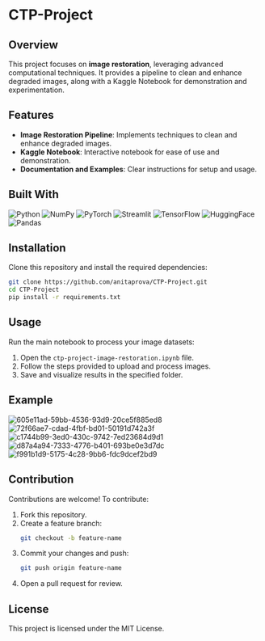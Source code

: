 # CTP-Project

## Overview
This project focuses on **image restoration**, leveraging advanced computational techniques. It provides a pipeline to clean and enhance degraded images, along with a Kaggle Notebook for demonstration and experimentation.

## Features
- **Image Restoration Pipeline**: Implements techniques to clean and enhance degraded images.
- **Kaggle Notebook**: Interactive notebook for ease of use and demonstration.
- **Documentation and Examples**: Clear instructions for setup and usage.

## Built With

![Python](https://img.shields.io/badge/-Python-3776AB?logo=python&logoColor=white&style=for-the-badge)
![NumPy](https://img.shields.io/badge/-NumPy-013243?logo=numpy&logoColor=white&style=for-the-badge)
![PyTorch](https://img.shields.io/badge/-PyTorch-EE4C2C?logo=pytorch&logoColor=white&style=for-the-badge)
![Streamlit](https://img.shields.io/badge/-Streamlit-FF4B4B?logo=streamlit&logoColor=white&style=for-the-badge)
![TensorFlow](https://img.shields.io/badge/-TensorFlow-FF6F00?logo=tensorflow&logoColor=white&style=for-the-badge)
![HuggingFace](https://img.shields.io/badge/-HuggingFace-FFD23F?logo=huggingface&logoColor=black&style=for-the-badge)
![Pandas](https://img.shields.io/badge/-Pandas-150458?logo=pandas&logoColor=white&style=for-the-badge)


## Installation
Clone this repository and install the required dependencies:

```bash
git clone https://github.com/anitaprova/CTP-Project.git
cd CTP-Project
pip install -r requirements.txt
```

## Usage
Run the main notebook to process your image datasets:

1. Open the `ctp-project-image-restoration.ipynb` file.
2. Follow the steps provided to upload and process images.
3. Save and visualize results in the specified folder.

## Example
![605e11ad-59bb-4536-93d9-20ce5f885ed8](https://github.com/user-attachments/assets/7d98bf51-2387-4081-a302-8b1f15336b5e)
![72f66ae7-cdad-4fbf-bd01-50191d742a3f](https://github.com/user-attachments/assets/1818c9f8-9399-43a2-8069-e6e1722946af)
![c1744b99-3ed0-430c-9742-7ed23684d9d1](https://github.com/user-attachments/assets/557ce18a-9a03-47e8-80a9-6abe94afdb7c)
![d87a4a94-7333-4776-b401-693be0e3d7dc](https://github.com/user-attachments/assets/ebbef0f4-721d-4607-a226-b2a199b91f8d)
![f991b1d9-5175-4c28-9bb6-fdc9dcef2bd9](https://github.com/user-attachments/assets/dfb57283-1dca-4cce-bf75-2e744a81030f)


## Contribution
Contributions are welcome! To contribute:

1. Fork this repository.
2. Create a feature branch:
   ```bash
   git checkout -b feature-name
   ```
3. Commit your changes and push:
   ```bash
   git push origin feature-name
   ```
4. Open a pull request for review.

## License
This project is licensed under the MIT License.

